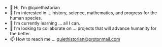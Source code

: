 - 👋 Hi, I’m @quiethistorian
- 👀 I’m interested in ... history, science, mathematics, and progress for the human species.
- 🌱 I’m currently learning ... all I can.
- 💞️ I’m looking to collaborate on ... projects that will advance humanity for the better.
- 📫 How to reach me ... quiethistorian@protonmail.com

<!---
quiethistorian/quiethistorian is a ✨ special ✨ repository because its `README.md` (this file) appears on your GitHub profile.
You can click the Preview link to take a look at your changes.
--->
